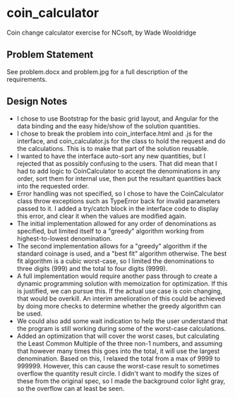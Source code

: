 # coin_calculator
Coin change calculator exercise for NCsoft, by Wade Wooldridge

## Problem Statement
See problem.docx and problem.jpg for a full description of the requirements.

## Design Notes
- I chose to use Bootstrap for the basic grid layout, and Angular for the
data binding and the easy hide/show of the solution quantities.
- I chose to break the problem into coin_interface.html and .js for the
interface, and coin_calculator.js for the class to hold the request and do
the calculations. This is to make that part of the solution reusable.
- I wanted to have the interface auto-sort any new quantities, but I rejected
that as possibly confusing to the users. That did mean that I had to add logic
to CoinCalculator to accept the denominations in any order, sort them for 
internal use, then put the resultant quantities back into the requested order.
- Error handling was not specified, so I chose to have the CoinCalculator 
class throw exceptions such as TypeError back for invalid parameters passed
to it. I added a try/catch block in the interface code to display this error,
and clear it when the values are modified again.
- The initial implementation allowed for any order of denominations as
specified, but limited itself to a "greedy" algorithm working from
highest-to-lowest denomination.
- The second implementation allows for a "greedy" algorithm if the standard
coinage is used, and a "best fit" algorithm otherwise.  The best fit algorithm
is a cubic worst-case, so I limited the denominations to three digits (999)
and the total to four digits (9999).
- A full implementation would require another pass through to create a 
dynamic programming solution with memoization for optimization.  If this is
justified, we can pursue this. If the actual use case is coin changing, that
would be overkill. An interim amelioration of this could be achieved by doing
more checks to determine whether the greedy algorithm can be used.
- We could also add some wait indication to help the user understand that the
program is still working during some of the worst-case calculations.
- Added an optimization that will cover the worst cases, but calculating the 
Least Common Multiple of the three non-1 numbers, and assuming that however
many times this goes into the total, it will use the largest denomination.
Based on this, I relaxed the total from a max of 9999 to 999999.  However,
this can cause the worst-case result to sometimes overflow the quantity 
result circle. I didn't want to modify the sizes of these from the original
spec, so I made the background color light gray, so the overflow can at least
be seen.

